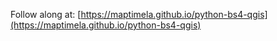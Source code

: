 Follow along at: [https://maptimela.github.io/python-bs4-qgis](https://maptimela.github.io/python-bs4-qgis)